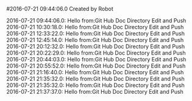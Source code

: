 #2016-07-21 09:44:06.0 Created by Robot

2016-07-21 09:44:06.0: Hello from:Git Hub Doc Directory Edit and Push
2016-07-21 10:30:18.0: Hello from:Git Hub Doc Directory Edit and Push
2016-07-21 12:33:22.0: Hello from:Git Hub Doc Directory Edit and Push
2016-07-21 12:45:14.0: Hello from:Git Hub Doc Directory Edit and Push
2016-07-21 20:12:32.0: Hello from:Git Hub Doc Directory Edit and Push
2016-07-21 20:22:29.0: Hello from:Git Hub Doc Directory Edit and Push
2016-07-21 20:44:03.0: Hello from:Git Hub Doc Directory Edit and Push
2016-07-21 20:55:52.0: Hello from:Git Hub Doc Directory Edit and Push
2016-07-21 21:16:40.0: Hello from:Git Hub Doc Directory Edit and Push
2016-07-21 21:35:32.0: Hello from:Git Hub Doc Directory Edit and Push
2016-07-21 21:35:32.0: Hello from:Git Hub Doc Directory Edit and Push
2016-07-21 21:37:37.0: Hello from:Git Hub Doc Directory Edit and Push